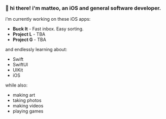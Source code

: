 ### 👋 hi there! i'm matteo, an iOS and general software developer.

i'm currently working on these iOS apps:

- **Buck It** - Fast inbox. Easy sorting.
- **Project L** - TBA
- **Project G** - TBA

and endlessly learning about:

- Swift
- SwiftUI
- UIKit
- iOS

while also:
- making art
- taking photos
- making videos
- playing games
